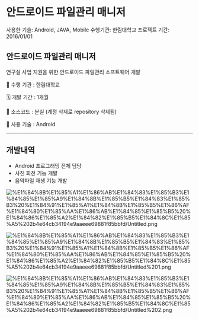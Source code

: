 # 안드로이드 파일관리 매니저

사용한 기술: Android, JAVA, Mobile
수행기관: 한림대학교
프로젝트 기간: 2016/01/01

## 안드로이드 파일관리 매니저

연구실 사업 지원을 위한 안드로이드 파일관리 소프트웨어 개발

🏨 수행 기관 : 한림대학교

🗓️ 개발 기간 : 1개월

💾 소스코드 : 분실 (계정 삭제로 repository 삭제됨)

🔧 사용 기술 :  Android

---

## 개발내역

- Android 프로그래밍 전체 담당
- 사진 회전 기능 개발
- 음악파일 재생 기능 개발

![%E1%84%8B%E1%85%A1%E1%86%AB%E1%84%83%E1%85%B3%E1%84%85%E1%85%A9%E1%84%8B%E1%85%B5%E1%84%83%E1%85%B3%20%E1%84%91%E1%85%A1%E1%84%8B%E1%85%B5%E1%86%AF%E1%84%80%E1%85%AA%E1%86%AB%E1%84%85%E1%85%B5%20%E1%84%86%E1%85%A2%E1%84%82%E1%85%B5%E1%84%8C%E1%85%A5%202b4e64cb34194e9aaeee69881f85bbfd/Untitled.png](%E1%84%8B%E1%85%A1%E1%86%AB%E1%84%83%E1%85%B3%E1%84%85%E1%85%A9%E1%84%8B%E1%85%B5%E1%84%83%E1%85%B3%20%E1%84%91%E1%85%A1%E1%84%8B%E1%85%B5%E1%86%AF%E1%84%80%E1%85%AA%E1%86%AB%E1%84%85%E1%85%B5%20%E1%84%86%E1%85%A2%E1%84%82%E1%85%B5%E1%84%8C%E1%85%A5%202b4e64cb34194e9aaeee69881f85bbfd/Untitled.png)

![%E1%84%8B%E1%85%A1%E1%86%AB%E1%84%83%E1%85%B3%E1%84%85%E1%85%A9%E1%84%8B%E1%85%B5%E1%84%83%E1%85%B3%20%E1%84%91%E1%85%A1%E1%84%8B%E1%85%B5%E1%86%AF%E1%84%80%E1%85%AA%E1%86%AB%E1%84%85%E1%85%B5%20%E1%84%86%E1%85%A2%E1%84%82%E1%85%B5%E1%84%8C%E1%85%A5%202b4e64cb34194e9aaeee69881f85bbfd/Untitled%201.png](%E1%84%8B%E1%85%A1%E1%86%AB%E1%84%83%E1%85%B3%E1%84%85%E1%85%A9%E1%84%8B%E1%85%B5%E1%84%83%E1%85%B3%20%E1%84%91%E1%85%A1%E1%84%8B%E1%85%B5%E1%86%AF%E1%84%80%E1%85%AA%E1%86%AB%E1%84%85%E1%85%B5%20%E1%84%86%E1%85%A2%E1%84%82%E1%85%B5%E1%84%8C%E1%85%A5%202b4e64cb34194e9aaeee69881f85bbfd/Untitled%201.png)

![%E1%84%8B%E1%85%A1%E1%86%AB%E1%84%83%E1%85%B3%E1%84%85%E1%85%A9%E1%84%8B%E1%85%B5%E1%84%83%E1%85%B3%20%E1%84%91%E1%85%A1%E1%84%8B%E1%85%B5%E1%86%AF%E1%84%80%E1%85%AA%E1%86%AB%E1%84%85%E1%85%B5%20%E1%84%86%E1%85%A2%E1%84%82%E1%85%B5%E1%84%8C%E1%85%A5%202b4e64cb34194e9aaeee69881f85bbfd/Untitled%202.png](%E1%84%8B%E1%85%A1%E1%86%AB%E1%84%83%E1%85%B3%E1%84%85%E1%85%A9%E1%84%8B%E1%85%B5%E1%84%83%E1%85%B3%20%E1%84%91%E1%85%A1%E1%84%8B%E1%85%B5%E1%86%AF%E1%84%80%E1%85%AA%E1%86%AB%E1%84%85%E1%85%B5%20%E1%84%86%E1%85%A2%E1%84%82%E1%85%B5%E1%84%8C%E1%85%A5%202b4e64cb34194e9aaeee69881f85bbfd/Untitled%202.png)